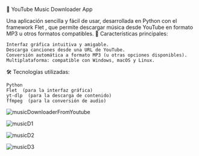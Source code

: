 🎵 YouTube Music Downloader App    

Una aplicación sencilla y fácil de usar, desarrollada en Python  con el framework Flet , que permite descargar música desde YouTube en formato MP3 u otros formatos compatibles. 
🚀 Características principales: 

    Interfaz gráfica intuitiva y amigable.
    Descarga canciones desde una URL de YouTube.
    Conversión automática a formato MP3 (u otras opciones disponibles).
    Multiplataforma: compatible con Windows, macOS y Linux.
     

🛠️ Tecnologías utilizadas: 

    Python 
    Flet  (para la interfaz gráfica)
    yt-dlp  (para la descarga de contenido)
    ffmpeg  (para la conversión de audio)
     

![musicDownloaderFromYoutube](https://github.com/user-attachments/assets/1ce15220-32ec-4892-a121-92b7ea571279)


![musicD1](https://github.com/user-attachments/assets/0773cf41-6bb0-452e-add5-778f4ac7a515)


![musicD2](https://github.com/user-attachments/assets/b89ad98a-a0db-4fa9-9a95-4c2a11166dfb)


![musicD3](https://github.com/user-attachments/assets/b1b9805c-8116-4e50-910b-56267ee8dfd6)
